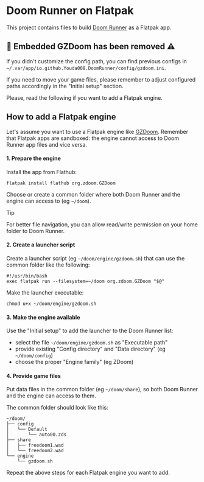 # Doom Runner on Flatpak

This project contains files to build [Doom Runner](https://github.com/Youda008/DoomRunner) as a Flatpak app.

## 📢 Embedded GZDoom has been removed ⚠️
If you didn't customize the config path, you can find previous configs in `~/.var/app/io.github.Youda008.DoomRunner/config/gzdoom.ini`.

If you need to move your game files, please remember to adjust configured paths accordingly in the "Initial setup" section.

Please, read the following if you want to add a Flatpak engine.

## How to add a Flatpak engine
Let's assume you want to use a Flatpak engine like [GZDoom](https://flathub.org/apps/org.zdoom.GZDoom).
Remember that Flatpak apps are sandboxed: the engine cannot access to Doom Runner app files and vice versa.

#### 1. Prepare the engine
Install the app from Flathub:
```shell
flatpak install flathub org.zdoom.GZDoom
```

Choose or create a common folder where both Doom Runner and the engine can access to (eg `~/doom`).

> [!TIP]
>
> For better file navigation, you can allow read/write permission on your home folder to Doom Runner.

#### 2. Create a launcher script
Create a launcher script (eg `~/doom/engine/gzdoom.sh`) that can use the common folder like the following:
```shell
#!/usr/bin/bash
exec flatpak run --filesystem=~/doom org.zdoom.GZDoom "$@"
```

Make the launcher executable:
```shell
chmod u+x ~/doom/engine/gzdoom.sh
```

#### 3. Make the engine available
Use the "Initial setup" to add the launcher to the Doom Runner list:
- select the file `~/doom/engine/gzdoom.sh` as "Executable path"
- provide existing "Config directory" and "Data directory" (eg `~/doom/config`)
- choose the proper "Engine family" (eg ZDoom)

#### 4. Provide game files
Put data files in the common folder (eg `~/doom/share`), so both Doom Runner and the engine can access to them.

The common folder should look like this:
```
~/doom/
├── config
│   └── Default
│       └── auto00.zds
├── share
│   ├── freedoom1.wad
│   └── freedoom2.wad
└── engine
    └── gzdoom.sh
```

Repeat the above steps for each Flatpak engine you want to add.